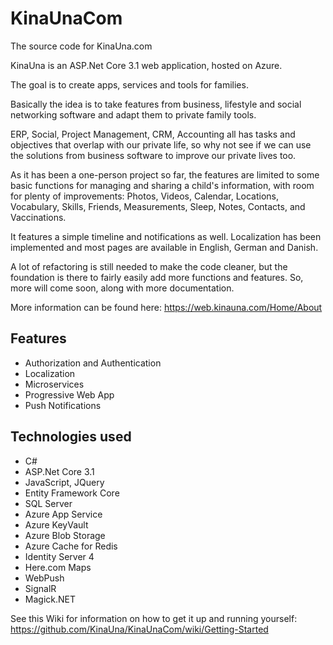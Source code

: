 # KinaUnaCom

The source code for KinaUna.com

KinaUna is an ASP.Net Core 3.1 web application, hosted on Azure.

The goal is to create apps, services and tools for families.

Basically the idea is to take features from business, lifestyle and social networking software and adapt them to private family tools.

ERP, Social, Project Management, CRM, Accounting all has tasks and objectives that overlap with our private life, so why not see if we can use the solutions from business software to improve our private lives too.

As it has been a one-person project so far, the features are limited to some basic functions for managing and sharing a child's information, with room for plenty of improvements:
Photos, Videos, Calendar, Locations, Vocabulary, Skills, Friends, Measurements, Sleep, Notes, Contacts, and Vaccinations.

It features a simple timeline and notifications as well.
Localization has been implemented and most pages are available in English, German and Danish.

A lot of refactoring is still needed to make the code cleaner, but the foundation is there to fairly easily add more functions and features.
So, more will come soon, along with more documentation.

More information can be found here: https://web.kinauna.com/Home/About

## Features
- Authorization and Authentication
- Localization
- Microservices
- Progressive Web App
- Push Notifications

## Technologies used
- C#
- ASP.Net Core 3.1
- JavaScript, JQuery
- Entity Framework Core
- SQL Server
- Azure App Service
- Azure KeyVault
- Azure Blob Storage
- Azure Cache for Redis
- Identity Server 4
- Here.com Maps
- WebPush
- SignalR
- Magick.NET

See this Wiki for information on how to get it up and running yourself:
https://github.com/KinaUna/KinaUnaCom/wiki/Getting-Started

